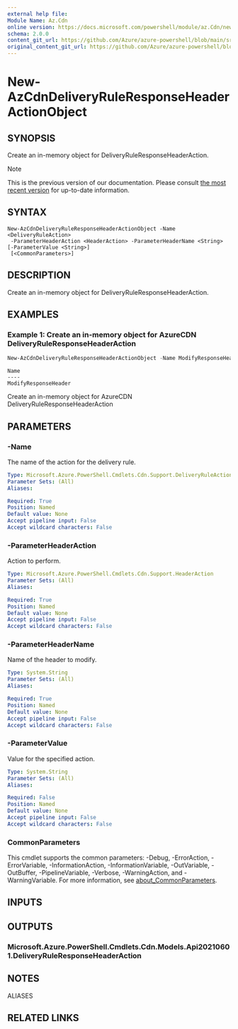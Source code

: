 ```yaml
---
external help file: 
Module Name: Az.Cdn
online version: https://docs.microsoft.com/powershell/module/az.Cdn/new-AzCdnDeliveryRuleResponseHeaderActionObject
schema: 2.0.0
content_git_url: https://github.com/Azure/azure-powershell/blob/main/src/Cdn/help/New-AzCdnDeliveryRuleResponseHeaderActionObject.md
original_content_git_url: https://github.com/Azure/azure-powershell/blob/main/src/Cdn/help/New-AzCdnDeliveryRuleResponseHeaderActionObject.md
---
```


# New-AzCdnDeliveryRuleResponseHeaderActionObject

## SYNOPSIS
Create an in-memory object for DeliveryRuleResponseHeaderAction.

> [!NOTE]
>This is the previous version of our documentation. Please consult [the most recent version](/powershell/module/az.cdn/new-azcdndeliveryruleresponseheaderactionobject) for up-to-date information.

## SYNTAX

```
New-AzCdnDeliveryRuleResponseHeaderActionObject -Name <DeliveryRuleAction>
 -ParameterHeaderAction <HeaderAction> -ParameterHeaderName <String> [-ParameterValue <String>]
 [<CommonParameters>]
```

## DESCRIPTION
Create an in-memory object for DeliveryRuleResponseHeaderAction.

## EXAMPLES

### Example 1: Create an in-memory object for AzureCDN DeliveryRuleResponseHeaderAction
```powershell
New-AzCdnDeliveryRuleResponseHeaderActionObject -Name ModifyResponseHeader -ParameterHeaderAction Append -ParameterHeaderName a1 -ParameterValue a1
```

```output
Name
----
ModifyResponseHeader
```

Create an in-memory object for AzureCDN DeliveryRuleResponseHeaderAction

## PARAMETERS

### -Name
The name of the action for the delivery rule.

```yaml
Type: Microsoft.Azure.PowerShell.Cmdlets.Cdn.Support.DeliveryRuleAction
Parameter Sets: (All)
Aliases:

Required: True
Position: Named
Default value: None
Accept pipeline input: False
Accept wildcard characters: False
```

### -ParameterHeaderAction
Action to perform.

```yaml
Type: Microsoft.Azure.PowerShell.Cmdlets.Cdn.Support.HeaderAction
Parameter Sets: (All)
Aliases:

Required: True
Position: Named
Default value: None
Accept pipeline input: False
Accept wildcard characters: False
```

### -ParameterHeaderName
Name of the header to modify.

```yaml
Type: System.String
Parameter Sets: (All)
Aliases:

Required: True
Position: Named
Default value: None
Accept pipeline input: False
Accept wildcard characters: False
```

### -ParameterValue
Value for the specified action.

```yaml
Type: System.String
Parameter Sets: (All)
Aliases:

Required: False
Position: Named
Default value: None
Accept pipeline input: False
Accept wildcard characters: False
```

### CommonParameters
This cmdlet supports the common parameters: -Debug, -ErrorAction, -ErrorVariable, -InformationAction, -InformationVariable, -OutVariable, -OutBuffer, -PipelineVariable, -Verbose, -WarningAction, and -WarningVariable. For more information, see [about_CommonParameters](http://go.microsoft.com/fwlink/?LinkID=113216).

## INPUTS

## OUTPUTS

### Microsoft.Azure.PowerShell.Cmdlets.Cdn.Models.Api20210601.DeliveryRuleResponseHeaderAction

## NOTES

ALIASES

## RELATED LINKS

